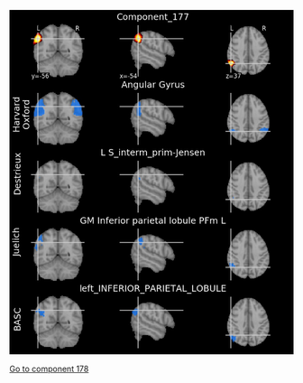 ![177](preliminary/177.jpg "Component 177")

[Go to component 178](https://parietal-inria.github.io/MODL_atlas/256/178 "Component 178")
